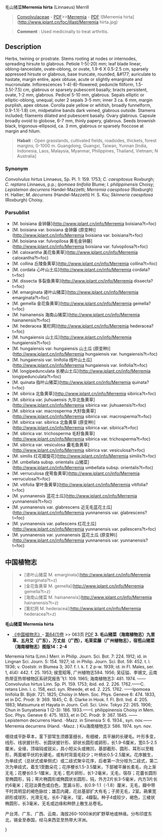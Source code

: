 毛山猪菜**Merremia hirta** (Linnaeus) Merrill

> [Convolvulaceae](http://www.iplant.cn/info/Convolvulaceae?t=foc) - [PDF](http://www.iplant.cn/foc/pdf/Convolvulaceae.pdf)>>[Merremia](http://www.iplant.cn/info/Merremia?t=foc) - [PDF](http://www.iplant.cn/foc/pdf/Merremia.pdf)
![Merremia hirta](http://www.iplant.cn/foc/illast/Merremia hirta.jpg)

> **Comment** : 
> Used medicinally to treat arthritis.

## Description

Herbs, twining or prostrate. Stems rooting at nodes or internodes, spreading hirsute to glabrous. Petiole 1-5(-20) mm; leaf blade linear, oblong-lanceolate, ovate-oblong, or ovate, 1.9-6 X 0.5-2.5 cm, sparsely appressed hirsute or glabrous, base truncate, rounded, &amp;#177; auriculate to hastate, margin entire, apex obtuse, acute or slightly emarginate and mucronulate. Inflorescences 1-4(-8)-flowered; peduncle filiform, 1.5-3.5(-7.5) cm, glabrous or sparsely pubescent basally; bracts persistent, ovate, 1-2 mm, glabrous. Pedicel 5-10 mm, glabrous. Sepals elliptic or elliptic-oblong, unequal; outer 2 sepals 3-5 mm; inner 3 ca. 6 mm, margin purplish, apex obtuse. Corolla pale yellow or whitish, broadly funnelform, 0.9-1.1(-1.8) cm, midpetaline bands dark veined, glabrous outside. Stamens included; filaments dilated and pubescent basally. Ovary glabrous. Capsule broadly ovoid to globose, 6-7 mm, thinly papery, glabrous. Seeds brownish black, trigonous-ellipsoid, ca. 3 mm, glabrous or sparsely floccose at margin and hilum.

> **Habait** : 
> Open grasslands, cultivated fields, roadsides, thickets, forest margins; 0-1000 m. Guangdong, Guangxi, Taiwan, Yunnan [India, Indonesia, Laos, Malaysia, Myanmar, Philippines, Thailand, Vietnam; N Australia]

### Synonym
*Convolvulus hirtus* Linnaeus, Sp. Pl. 1: 159. 1753; *C. caespitosus* Roxburgh; *C. reptans* Linnaeus, p.p.; *Ipomoea linifolia* Blume; *I. philippinensis* Choisy; *Lepistemon decurrens* Handel-Mazzetti; *Merremia caespitosa* (Roxburgh) H. Hallier; *M. decurrens* (Handel-Mazzetti) H. S. Kiu; *Skinneria caespitosa* (Roxburgh) Choisy.

### Parsublist

* [M.  boisiana  金钟藤](http://www.iplant.cn/info/Merremia boisiana?t=foc)
* [M.  boisiana var. boisiana  金钟藤 (原变种)](http://www.iplant.cn/info/Merremia boisiana var. boisiana?t=foc)
* [M.  boisiana var. fulvopilosa  黄毛金钟藤](http://www.iplant.cn/info/Merremia boisiana var. fulvopilosa?t=foc)
* [M.  caloxantha  美花鱼黄草](http://www.iplant.cn/info/Merremia caloxantha?t=foc)
* [M.  collina  丘陵鱼黄草](http://www.iplant.cn/info/Merremia collina?t=foc)
* [M.  cordata  心叶山土瓜](http://www.iplant.cn/info/Merremia cordata?t=foc)
* [M.  dissecta  多裂鱼黄草](http://www.iplant.cn/info/Merremia dissecta?t=foc)
* [M.  emarginata  肾叶山猪菜](http://www.iplant.cn/info/Merremia emarginata?t=foc)
* [M.  gemella  金花鱼黄草](http://www.iplant.cn/info/Merremia gemella?t=foc)
* [M.  hainanensis  海南山猪菜](http://www.iplant.cn/info/Merremia hainanensis?t=foc)
* [M.  hederacea  篱栏网](http://www.iplant.cn/info/Merremia hederacea?t=foc)
* [M.  hungaiensis  山土瓜](http://www.iplant.cn/info/Merremia hungaiensis?t=foc)
* [M.  hungaiensis var. hungaiensis  山土瓜 (原变种)](http://www.iplant.cn/info/Merremia hungaiensis var. hungaiensis?t=foc)
* [M.  hungaiensis var. linifolia  线叶山土瓜](http://www.iplant.cn/info/Merremia hungaiensis var. linifolia?t=foc)
* [M.  longipedunculata  长梗山土瓜](http://www.iplant.cn/info/Merremia longipedunculata?t=foc)
* [M.  quinata  指叶山猪菜](http://www.iplant.cn/info/Merremia quinata?t=foc)
* [M.  sibirica  北鱼黄草](http://www.iplant.cn/info/Merremia sibirica?t=foc)
* [M.  sibirica var. jiuhuaensis  九华北鱼黄草](http://www.iplant.cn/info/Merremia sibirica var. jiuhuaensis?t=foc)
* [M.  sibirica var. macrosperma  大籽鱼黄草](http://www.iplant.cn/info/Merremia sibirica var. macrosperma?t=foc)
* [M.  sibirica var. sibirica  北鱼黄草 (原变种)](http://www.iplant.cn/info/Merremia sibirica var. sibirica?t=foc)
* [M.  sibirica var. trichosperma  毛籽鱼黄草](http://www.iplant.cn/info/Merremia sibirica var. trichosperma?t=foc)
* [M.  sibirica var. vesiculosa  囊毛鱼黄草](http://www.iplant.cn/info/Merremia sibirica var. vesiculosa?t=foc)
* [M.  similis  红花姬旋花](http://www.iplant.cn/info/Merremia similis?t=foc)
* [M.  umbellata subsp. orientalis  山猪菜](http://www.iplant.cn/info/Merremia umbellata subsp. orientalis?t=foc)
* [M.  verruculosa  疣萼鱼黄草](http://www.iplant.cn/info/Merremia verruculosa?t=foc)
* [M.  vitifolia  掌叶鱼黄草](http://www.iplant.cn/info/Merremia vitifolia?t=foc)
* [M.  yunnanensis  蓝花土瓜](http://www.iplant.cn/info/Merremia yunnanensis?t=foc)
* [M.  yunnanensis var. glabrescens  近无毛蓝花土瓜](http://www.iplant.cn/info/Merremia yunnanensis var. glabrescens?t=foc)
* [M.  yunnanensis var. pallescens  红花土瓜](http://www.iplant.cn/info/Merremia yunnanensis var. pallescens?t=foc)
* [M.  yunnanensis var. yunnanensis  蓝花土瓜 (原变种)](http://www.iplant.cn/info/Merremia yunnanensis var. yunnanensis?t=foc)

## 中国植物志

> * [肾叶山猪菜  M.  emarginata](http://www.iplant.cn/info/Merremia emarginata?t=z)
> * [金花鱼黄草  M.  gemella](http://www.iplant.cn/info/Merremia gemella?t=z)
> * [海南山猪菜  M.  hainanensis](http://www.iplant.cn/info/Merremia hainanensis?t=z)
> * [篱栏网  M.  hederacea](http://www.iplant.cn/info/Merremia hederacea?t=z)

**毛山猪菜 Merremia hirta**

* [《中国植物志》](http://www.iplant.cn/frps)- [第64(1)卷](http://www.iplant.cn/frps/vol/64(1)) >> 063页 [PDF](http://www.iplant.cn/frps/pdf/64(1)/063.pdf)
**3. 毛山猪菜（海南植物志）九里草、五月艾（广东），万丈丝（广西），毛茉栾藤（广州植物志），宿苞山猪菜（海南植物志）图版14：2-4**

Merremia hirta (Linn.) Merr. in Philip. Journ. Sci. Bot. 7: 224. 1912; id. in Lingnan Sci. Journ. 5: 154. 1927; id. in Philip. Journ. Sci. Bot. 59: 452. t. l. 1936; v. Ooststr. in Blumea 3; 307. f. l. k. f. 2 p-w. 1939; id. in Fl. Males, ser. 1, 4(4): 442. f. 25. 1953; 侯宽昭等, 广州植物志584. 1956; 吴征镒、李锡文, 云南热带亚热带植物区系研究报告飞1: 109. 1965; 海南植物志3: 481. 1974. ——Convolvulus hirtus Linn. Sp. Pl. 159. 1753; ibid. ed. 2. 226. 1762.——C. retans Linn. l. c. 158, excl. syn. Rheede, et ed. 2. 225. 1762. ——Ipomoea linifolia Bl. Bijdr. 721. 1825; Choisy in Mem. Soc. Phys. Geneve 6: 474. 1833, et in DC. Prodr. 9: 369. 1845; C. B. Clarke in Hook. f. Fl. Brit. Ind. 4: 205. 1883; Matsumura et Hayata in Journ. Coll. Sci. Univ. Tokyo 22: 265. 1906; Chun in Sunyatsenia 1 (2-3): 186. 1933.——I. philippinensis Choisy in Mem. Soc. Phys. Geneve 6: 475. 1833, et in DC. Prodr. 9: 367. 1845. ——Lepistemon decurrens Hand. -Mazz. in Sinensia 5: 6. 1934., syn. nov.——Merremia decurrens (Hand. -Mazz. ) Kiu海南植物志3: 586. 1974. syn. nov.

缠绕或平卧草本，茎下部常生须娜茎细长，有细棱，具平展的长硬毛。叶形多变，线形、线状披针形、长圆状披针形、卵状长圆形或卵形，长1.9-6厘米，宽0.5-2.5厘米，全缘，顶端钝或锐尖，具小短尖头或微凹，基部截形、圆形、耳形以至戟形，两面被平伏的长硬毛，或有时背面毛较少；叶柄长0.5-2.5厘米。花序腋生，为单歧式（总状式或单侧式）或二歧式聚伞花序，后者第一次分枝为二歧式，第二次为单歧式，着生1至数朵花；花序梗长1.5-3.5厘米，下部被平展长柔毛，向上渐无毛；花梗长0.5-1厘米，无毛；苞片卵形，长1-2毫米，无毛，宿存；花蕾长圆形至椭圆形，钝；萼片椭圆形或椭圆状长圆形，钝，外方2片长3-5毫米，内方3片长约6毫米；花冠淡黄色或白色，宽漏斗形，长0.9-1.1（-1.8）厘米，无毛，瓣中带干时具明显的褐色脉纹；雄蕊内藏，花丝基部扩大有毛；子房无毛，2室。蒴果宽卵形或球形，光滑无毛，长6-7毫米，1室，4瓣裂。种子4或较少，褐色，三棱状椭圆形，长3毫米，无毛或边缘和种脐上散生丛卷毛。

产台湾、广东、广西、云南，海拔260-1000米的旷野草地或林缘。分布印度东北，锡金至泰国，经马来西亚至热带大洋洲。

}